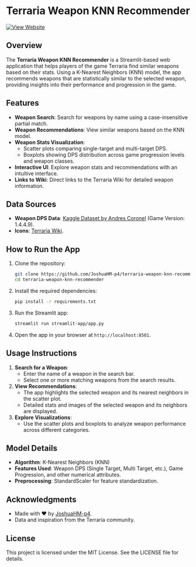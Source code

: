 # Terraria Weapon KNN Recommender

[![View Website](https://img.shields.io/badge/View-Website-brightgreen)](https://terraria-weapons-knn.streamlit.app/)

## Overview
The **Terraria Weapon KNN Recommender** is a Streamlit-based web application that helps players of the game Terraria find similar weapons based on their stats. Using a K-Nearest Neighbors (KNN) model, the app recommends weapons that are statistically similar to the selected weapon, providing insights into their performance and progression in the game.

## Features
- **Weapon Search**: Search for weapons by name using a case-insensitive partial match.
- **Weapon Recommendations**: View similar weapons based on the KNN model.
- **Weapon Stats Visualization**:
  - Scatter plots comparing single-target and multi-target DPS.
  - Boxplots showing DPS distribution across game progression levels and weapon classes.
- **Interactive UI**: Explore weapon stats and recommendations with an intuitive interface.
- **Links to Wiki**: Direct links to the Terraria Wiki for detailed weapon information.

## Data Sources
- **Weapon DPS Data**: [Kaggle Dataset by Andres Coronel](https://www.kaggle.com/datasets/acr1209/all-terraria-weapons-dps-v-1449) (Game Version: 1.4.4.9).
- **Icons**: [Terraria Wiki](https://terraria.wiki.gg/wiki/).

## How to Run the App
1. Clone the repository:
   ```bash
   git clone https://github.com/JoshuaHM-p4/terraria-weapon-knn-recommender.git
   cd terraria-weapon-knn-recommender
   ```
2. Install the required dependencies:
   ```bash
   pip install -r requirements.txt
   ```
3. Run the Streamlit app:
   ```bash
   streamlit run streamlit-app/app.py
   ```
4. Open the app in your browser at `http://localhost:8501`.

## Usage Instructions
1. **Search for a Weapon**:
   - Enter the name of a weapon in the search bar.
   - Select one or more matching weapons from the search results.
2. **View Recommendations**:
   - The app highlights the selected weapon and its nearest neighbors in the scatter plot.
   - Detailed stats and images of the selected weapon and its neighbors are displayed.
3. **Explore Visualizations**:
   - Use the scatter plots and boxplots to analyze weapon performance across different categories.

## Model Details
- **Algorithm**: K-Nearest Neighbors (KNN)
- **Features Used**: Weapon DPS (Single Target, Multi Target, etc.), Game Progression, and other numerical attributes.
- **Preprocessing**: StandardScaler for feature standardization.

## Acknowledgments
- Made with ❤️ by [JoshuaHM-p4](https://github.com/JoshuaHM-p4/).
- Data and inspiration from the Terraria community.

## License
This project is licensed under the MIT License. See the LICENSE file for details.
